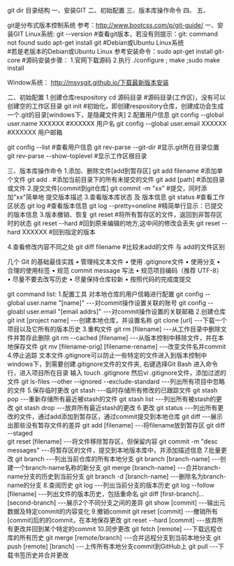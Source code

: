 git dir
目录结构
一、安装GIT 
二、初始配置
三、版本库操作命令
四、
五、

git是分布式版本控制系统
参考：http://www.bootcss.com/p/git-guide/
一、安装GIT
Linux系统:
git --version    #查看git版本，若没有则提示：git: command not found
sudo apt-get install git  #Debian或Ubuntu Linux系统   
#若是老版本的Debian或Ubuntu Linux 参考安装命令：sudo apt-get install git-core
#源码安装步骤：
1.官网下载源码
2.执行 ./configure ; make ;sudo make install

Window系统：
http://msysgit.github.io/下载最新版本安装

二、初始配置
1.创建仓库respository
cd 源码目录        #源码目录(工作区)，没有可以创建空的工作区目录
git init 		   #初始化，即创建respository仓库，创建成功会生成一个.git的目录[windows下，是隐藏文件夹]
2.配置用户信息
git config --global user.name  XXXXXX 	#XXXXXX 用户名
git config --global user.email XXXXXX 	#XXXXXX 用户邮箱

git config --list 						#查看用户信息
git rev-parse --git-dir 				#显示.git所在目录位置
git rev-parse --show-toplevel           #显示工作区根目录


三、版本库操作命令
1.添加、删除文件[add到暂存区]
git add filename 	#添加单个文件
git add . 			#添加当前目录下的所有未提交的文件
git add [path]      #添加目录或文件
2.提交文件[commit到git仓库]
git commit -m "xx"  #提交，同时添加"xx"简单地 提交版本描述
3.查看版本库状态 及 版本信息
git status 			#查看工作区状态
git log 			#查看版本信息
git log --pretty=oneline  #精简单行显示：已提交的版本信息
3.版本撤销、恢复
git reset				  #将所有暂存区的文件，返回到非暂存区时的状态
git reset --hard          #回到原来编辑的地方,这中间的修改会丢失
git reset --hard XXXXXX   #回到指定的版本


4.查看修改内容不同之处
git diff filename   #比较未add的文件 与 add的文件区别


几个 Git 的基础最佳实践
• 管理纯文本文件
• 使用 .gitignore文件
• 使用分支
• 合理的使用标签
• 规范 commit message 写法
• 规范项目编码（推荐 UTF-8）
• 尽量不要去改写历史
• 尽量保持仓库较新
• 按照代码的完成度提交

git command list:
1.配置工具 
对本地仓库的用户信箱进行配置 
git config --global user.name "[name]"    		---对commit操作设置关联的账号
git config --gloabl user.email "[email addrs]" 	---对commit操作设置的关联邮箱
2.创建仓库 
git init [project name]							---创建本地仓库，并设置名称
git clone [url] 								---下载一个项目以及它所有的版本历史
3.重构文件
git rm [filename]								---从工作目录中删除文件并暂存此删除
git rm --cached [filename]						---从版本控制中移除文件，并在本地保存文件
git mv [filename-orig] [filename-rename]		---改变文件名并commit
4.停止追踪
文本文件.gitignore可以防止一些特定的文件进入到版本控制中
windows下，到需要创建.gitignore文件的文件夹, 右键选择Git Bash 进入命令行，进入项目所在目录
输入 touch .gitignore 然后vi .gitignore文件，添加过滤的文件
git ls-files --other --ignored --exclude-standard	---列出所有项目中忽略的文件
5.保存临时更改
git stash 										---临时存储所有修改的已跟踪文件
git stash pop 									---重新存储所有最近被stash的文件
git stash list 									---列出所有被stash的更改
git stash drop									---放弃所有最近stash的更改
6.更改
git status 										---列出所有更改的文件，通过add添加到暂存区，通过commit提交到本地仓库
git diff 										---展示出那些没有暂存文件的差异
git add [filename]								---将filename放到暂存区
git diff --staged				
git reset [filename]							---将文件移除暂存区，但保留内容
git commit -m "desc messages"					---将暂存区的文件，提交到本地版本库中，并添加描述信息
7.批量更改 
git branch										---列出当前仓库的所有本地分支
git branch [branch-name]						---创建一个branch-name名称的新分支
git merge [branch-name]							---合并branch-name分支的历史到当前分支
git branch -d [branch-name]						---删除名为branch-name的分支
8.查阅历史
git log 										---列出当前分支的版本历史
git log --follow [filename]						---列出文件的版本历史，包括重命名
git diff [first-branch]...[second-branch]		---展示2个不同分支之间的差异
git show [commit]								---输出元数据及特定commit的内容变化
9.撤销commit
git reset [commit]								---撤销所有[commit]后的的commit，在本地保存更改
git reset --hard [commit]						---放弃所有更改并回到某个特定的commit
10.同步更改
git fetch [remote]								---下载远程仓库的所有历史
git merge [remote/branch]						---合并远程分支到当前本地分支
git push [remote] [branch]						---上传所有本地分支commit到GitHub上
git pull 										---下载书签历史并合并更改

